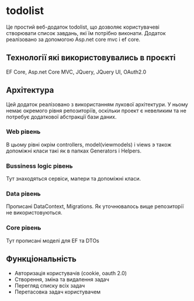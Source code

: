 # todolist
Це простий веб-додаток todolist, що дозволяє користувачеві створювати список завдань, які їм потрібно виконати. Додаток реалізовано за допомогою Asp.net core mvc і ef core.

## Технології які використовувались в проєкті
EF Core, Asp.net Core MVC, JQuery, JQuery UI, OAuth2.0

## Архітектура
Цей додаток реалізовано з використанням лукової архітектури. У ньому немає окремого рівня репозиторіїв, оскільки проект є невеликим та не потребує додаткової абстракції бази даних.

### Web рівень
В цьому рівні окрім controllers, model(viewmodels) і views э також допоміжні класи такі як в папках Generators і Helpers.

### Bussiness logic рівень
Тут знаходяться сервіси, мапери та допоміжні класи.

### Data рівень
Прописані DataContext, Migrations. Як уточнювалось вище репозиторії не використовуються.

### Core рівень
Тут прописані моделі для EF та DTOs

## Функціональність
- Авторизація користувачів (cookie, oauth 2.0)
- Створення, зміна та видалення задач
- Перегляд списку всіх задач
- Перетасовка задач користувачем
